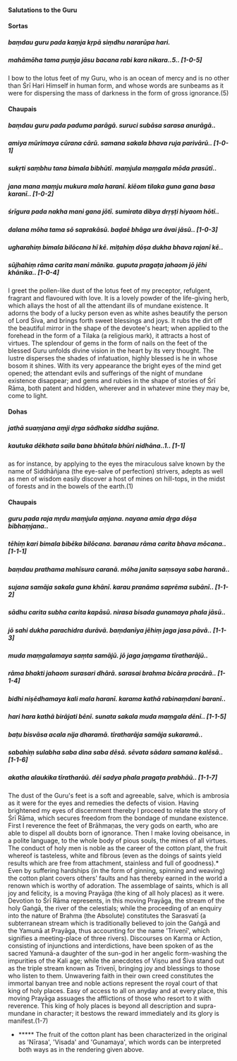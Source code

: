 #### Salutations to the Guru

#### Sortas

##### baṃdau guru pada kaṃja kṛpā siṃdhu nararūpa hari.
##### mahāmōha tama puṃja jāsu bacana rabi kara nikara..5.. [1-0-5]

I bow to the lotus feet of my Guru, who is an ocean of mercy and is no other than Śrī Hari Himself in human form, and whose words are sunbeams as it were for dispersing the mass of darkness in the form of gross ignorance.(5)

#### Chaupais

##### baṃdau guru pada paduma parāgā. suruci subāsa sarasa anurāgā..
##### amiya mūrimaya cūrana cārū. samana sakala bhava ruja parivārū.. [1-0-1]
##### sukṛti saṃbhu tana bimala bibhūtī. maṃjula maṃgala mōda prasūtī..
##### jana mana maṃju mukura mala haranī. kiēom tilaka guna gana basa karanī.. [1-0-2]
##### śrīgura pada nakha mani gana jōtī. sumirata dibya drṛṣṭi hiyaom hōtī..
##### dalana mōha tama sō saprakāsū. baḍaē bhāga ura āvai jāsū.. [1-0-3]
##### ugharahiṃ bimala bilōcana hī kē. miṭahiṃ dōṣa dukha bhava rajanī kē..
##### sūjhahiṃ rāma carita mani mānika. guputa pragaṭa jahaom jō jēhi khānika.. [1-0-4]

I greet the pollen-like dust of the lotus feet of my preceptor, refulgent, fragrant and flavoured with love. It is a lovely powder of the life-giving herb, which allays the host of all the attendant ills of mundane existence. It adorns the body of a lucky person even as white ashes beautify the person of Lord Śiva, and brings forth sweet blessings and joys. It rubs the dirt off the beautiful mirror in the shape of the devotee's heart; when applied to the forehead in the form of a Tilaka (a religious mark), it attracts a host of virtues. The splendour of gems in the form of nails on the feet of the blessed Guru unfolds divine vision in the heart by its very thought. The lustre disperses the shades of infatuation, highly blessed is he in whose bosom it shines. With its very appearance the bright eyes of the mind get opened; the attendant evils and sufferings of the night of mundane existence disappear; and gems and rubies in the shape of stories of Śrī Rāma, both patent and hidden, wherever and in whatever mine they may be, come to light.

#### Dohas

##### jathā suaṃjana aṃji dṛga sādhaka siddha sujāna.
##### kautuka dēkhata saila bana bhūtala bhūri nidhāna..1.. [1-1]

as for instance, by applying to the eyes the miraculous salve known by the name of Siddhāñjana (the eye-salve of perfection) strivers, adepts as well as men of wisdom easily discover a host of mines on hill-tops, in the midst of forests and in the bowels of the earth.(1)

#### Chaupais

##### guru pada raja mṛdu maṃjula aṃjana. nayana amia dṛga dōṣa bibhaṃjana..
##### tēhiṃ kari bimala bibēka bilōcana. baranau rāma carita bhava mōcana.. [1-1-1]
##### baṃdau prathama mahīsura caranā. mōha janita saṃsaya saba haranā..
##### sujana samāja sakala guna khānī. karau pranāma saprēma subānī.. [1-1-2]
##### sādhu carita subha carita kapāsū. nirasa bisada gunamaya phala jāsū..
##### jō sahi dukha parachidra durāvā. baṃdanīya jēhiṃ jaga jasa pāvā.. [1-1-3]
##### muda maṃgalamaya saṃta samājū. jō jaga jaṃgama tīratharājū..
##### rāma bhakti jahaom surasari dhārā. sarasai brahma bicāra pracārā.. [1-1-4]
##### bidhi niṣēdhamaya kali mala haranī. karama kathā rabinaṃdani baranī..
##### hari hara kathā birājati bēnī. sunata sakala muda maṃgala dēnī.. [1-1-5]
##### baṭu bisvāsa acala nija dharamā. tīratharāja samāja sukaramā..
##### sabahiṃ sulabha saba dina saba dēsā. sēvata sādara samana kalēsā.. [1-1-6]
##### akatha alaukika tīratharāū. dēi sadya phala pragaṭa prabhāū.. [1-1-7]

The dust of the Guru's feet is a soft and agreeable, salve, which is ambrosia as it were for the eyes and remedies the defects of vision. Having brightened my eyes of discernment thereby I proceed to relate the story of Śrī Rāma, which secures freedom from the bondage of mundane existence. First I reverence the feet of Brāhmaṇas, the very gods on earth, who are able to dispel all doubts born of ignorance. Then I make loving obeisance, in a polite language, to the whole body of pious souls, the mines of all virtues. The conduct of holy men is noble as the career of the cotton plant, the fruit whereof is tasteless, white and fibrous (even as the doings of saints yield results which are free from attachment, stainless and full of goodness).* Even by suffering hardships (in the form of ginning, spinning and weaving) the cotton plant covers others' faults and has thereby earned in the world a renown which is worthy of adoration. The assemblage of saints, which is all joy and felicity, is a moving Prayāga (the king of all holy places) as it were. Devotion to Śrī Rāma represents, in this moving Prayāga, the stream of the holy Gaṅgā, the river of the celestials; while the proceeding of an enquiry into the nature of Brahma (the Absolute) constitutes the Sarasvatī (a subterranean stream which is traditionally believed to join the Gaṅgā and the Yamunā at Prayāga, thus accounting for the name 'Triveṇī', which signifies a meeting-place of three rivers). Discourses on Karma or Action, consisting of injunctions and interdictions, have been spoken of as the sacred Yamunā-a daughter of the sun-god in her angelic form-washing the impurities of the Kali age; while the anecdotes of Viṣṇu and Śiva stand out as the triple stream known as Triveṇī, bringing joy and blessings to those who listen to them. Unwavering faith in their own creed constitutes the immortal banyan tree and noble actions represent the royal court of that king of holy places. Easy of access to all on anyday and at every place, this moving Prayāga assuages the afflictions of those who resort to it with reverence. This king of holy places is beyond all description and supra-mundane in character; it bestows the reward immediately and its glory is manifest.(1-7)

- ***** The fruit of the cotton plant has been characterized in the original as 'Nīrasa', 'Visada' and 'Gunamaya', which words can be interpreted both ways as in the rendering given above.